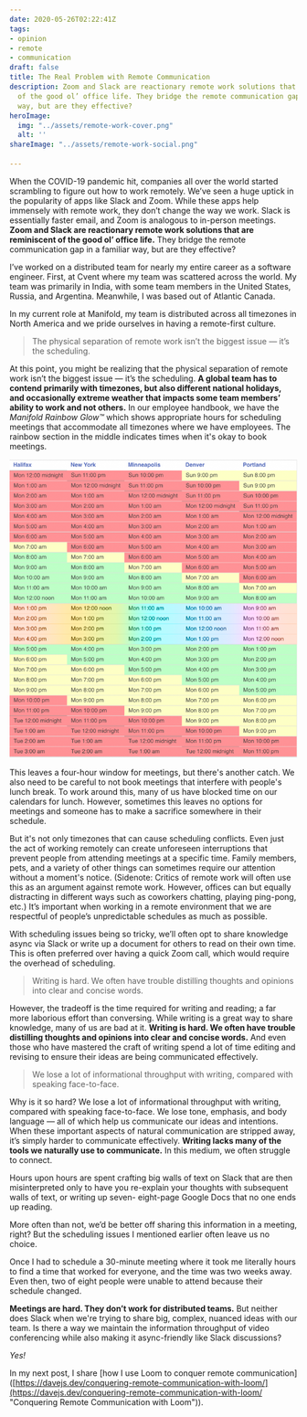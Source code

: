 ```yaml
---
date: 2020-05-26T02:22:41Z
tags:
- opinion
- remote
- communication
draft: false
title: The Real Problem with Remote Communication
description: Zoom and Slack are reactionary remote work solutions that are reminiscent
  of the good ol’ office life. They bridge the remote communication gap in a familiar
  way, but are they effective?
heroImage:
  img: "../assets/remote-work-cover.png"
  alt: ''
shareImage: "../assets/remote-work-social.png"

---
```

When the COVID-19 pandemic hit, companies all over the world started scrambling to figure out how to work remotely. We’ve seen a huge uptick in the popularity of apps like Slack and Zoom. While these apps help immensely with remote work, they don’t change the way we work. Slack is essentially faster email, and Zoom is analogous to in-person meetings. **Zoom and Slack are reactionary remote work solutions that are reminiscent of the good ol’ office life.** They bridge the remote communication gap in a familiar way, but are they effective?

I’ve worked on a distributed team for nearly my entire career as a software engineer. First, at Cvent where my team was scattered across the world. My team was primarily in India, with some team members in the United States, Russia, and Argentina. Meanwhile, I was based out of Atlantic Canada.

In my current role at Manifold, my team is distributed across all timezones in North America and we pride ourselves in having a remote-first culture.

> The physical separation of remote work isn’t the biggest issue — it’s the scheduling.

At this point, you might be realizing that the physical separation of remote work isn’t the biggest issue — it’s the scheduling. **A global team has to contend primarily with timezones, but also different national holidays, and occasionally extreme weather that impacts some team members’ ability to work and not others.** In our employee handbook, we have the _Manifold Rainbow Glow™️_ which shows appropriate hours for scheduling meetings that accommodate all timezones where we have employees. The rainbow section in the middle indicates times when it's okay to book meetings.

![A rainbow-colored time table showing overlapping working hours for all timezones in North America](../assets/rainbow-time.png)

This leaves a four-hour window for meetings, but there's another catch. We also need to be careful to not book meetings that interfere with people's lunch break. To work around this, many of us have blocked time on our calendars for lunch. However, sometimes this leaves no options for meetings and someone has to make a sacrifice somewhere in their schedule.

But it's not only timezones that can cause scheduling conflicts. Even just the act of working remotely can create unforeseen interruptions that prevent people from attending meetings at a specific time. Family members, pets, and a variety of other things can sometimes require our attention without a moment's notice. (Sidenote: Critics of remote work will often use this as an argument against remote work. However, offices can but equally distracting in different ways such as coworkers chatting, playing ping-pong, etc.) It’s important when working in a remote environment that we are respectful of people’s unpredictable schedules as much as possible.

With scheduling issues being so tricky, we’ll often opt to share knowledge async via Slack or write up a document for others to read on their own time. This is often preferred over having a quick Zoom call, which would require the overhead of scheduling.

> Writing is hard. We often have trouble distilling thoughts and opinions into clear and concise words.

However, the tradeoff is the time required for writing and reading; a far more laborious effort than conversing. While writing is a great way to share knowledge, many of us are bad at it. **Writing is hard. We often have trouble distilling thoughts and opinions into clear and concise words.** And even those who have mastered the craft of writing spend a lot of time editing and revising to ensure their ideas are being communicated effectively.

> We lose a lot of informational throughput with writing, compared with speaking face-to-face.

Why is it so hard? We lose a lot of informational throughput with writing, compared with speaking face-to-face. We lose tone, emphasis, and body language — all of which help us communicate our ideas and intentions. When these important aspects of natural communication are stripped away, it’s simply harder to communicate effectively. **Writing lacks many of the tools we naturally use to communicate.** In this medium, we often struggle to connect.

Hours upon hours are spent crafting big walls of text on Slack that are then misinterpreted only to have you re-explain your thoughts with subsequent walls of text, or writing up seven- eight-page Google Docs that no one ends up reading.

More often than not, we’d be better off sharing this information in a meeting, right? But the scheduling issues I mentioned earlier often leave us no choice.

Once I had to schedule a 30-minute meeting where it took me literally hours to find a time that worked for everyone, and the time was two weeks away. Even then, two of eight people were unable to attend because their schedule changed.

**Meetings are hard. They don’t work for distributed teams.** But neither does Slack when we're trying to share big, complex, nuanced ideas with our team. Is there a way we maintain the information throughput of video conferencing while also making it async-friendly like Slack discussions?

_Yes!_

In my next post, I share \[how I use Loom to conquer remote communication\]([https://davejs.dev/conquering-remote-communication-with-loom/](https://davejs.dev/conquering-remote-communication-with-loom/ "Conquering Remote Communication with Loom")).